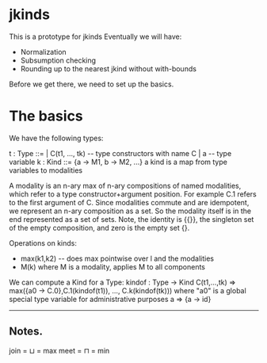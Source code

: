 jkinds
======

This is a prototype for jkinds
Eventually we will have:
- Normalization
- Subsumption checking
- Rounding up to the nearest jkind without with-bounds

Before we get there, we need to set up the basics.

# The basics

We have the following types:

t : Type ::= 
    | C(t1, ..., tk)     -- type constructors with name C
    | a                  -- type variable
k : Kind ::= {a -> M1, b -> M2, ...}
  a kind is a map from type variables to modalities

A modality is an n-ary max of n-ary compositions of named modalities, which refer to a type constructor+argument position. For example C.1 refers to the first argument of C. Since modalities commute and are idempotent, we represent an n-ary composition as a set. So the modality itself is in the end represented as a set of sets.
Note, the identity is {{}}, the singleton set of the empty composition,
and zero is the empty set {}.

Operations on kinds:
- max(k1,k2) -- does max pointwise over l and the modalities
- M(k) where M is a modality, applies M to all components

We can compute a Kind for a Type:
kindof : Type -> Kind
    C(t1,...,tk) => max({a0 -> C.0},C.1(kindof(t1)), ..., C.k(kindof(tk))) 
        where "a0" is a global special type variable for administrative purposes
    a => {a -> id}



----------

## Notes.

join = ⊔ = max
meet = ⊓ = min


